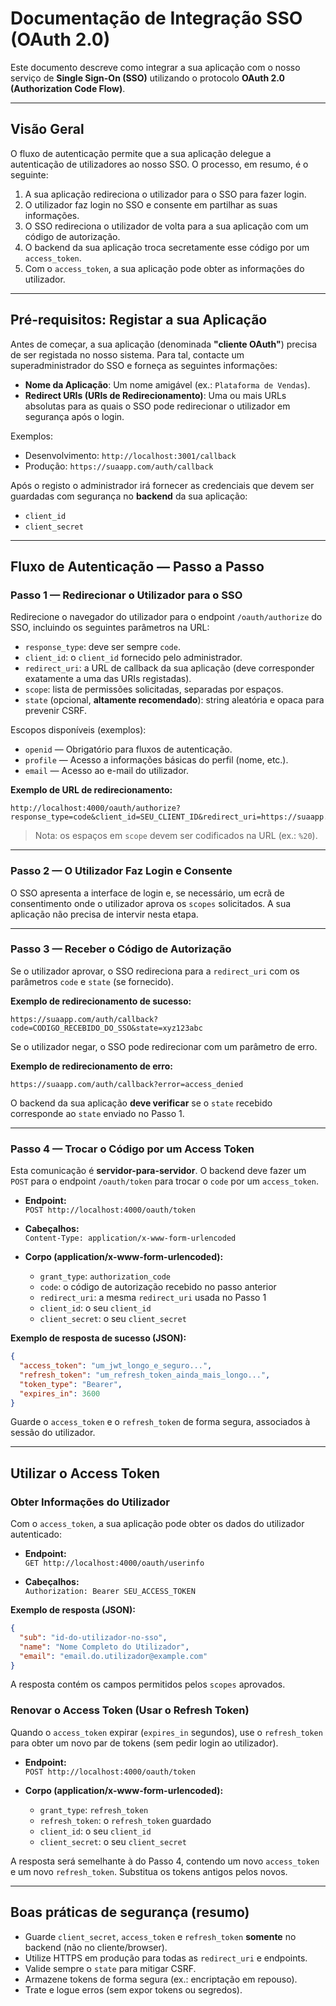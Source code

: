 
# Documentação de Integração SSO (OAuth 2.0)

Este documento descreve como integrar a sua aplicação com o nosso serviço de **Single Sign-On (SSO)** utilizando o protocolo **OAuth 2.0 (Authorization Code Flow)**.

---

## Visão Geral

O fluxo de autenticação permite que a sua aplicação delegue a autenticação de utilizadores ao nosso SSO. O processo, em resumo, é o seguinte:

1. A sua aplicação redireciona o utilizador para o SSO para fazer login.  
2. O utilizador faz login no SSO e consente em partilhar as suas informações.  
3. O SSO redireciona o utilizador de volta para a sua aplicação com um código de autorização.  
4. O backend da sua aplicação troca secretamente esse código por um `access_token`.  
5. Com o `access_token`, a sua aplicação pode obter as informações do utilizador.

---

## Pré-requisitos: Registar a sua Aplicação

Antes de começar, a sua aplicação (denominada **"cliente OAuth"**) precisa de ser registada no nosso sistema. Para tal, contacte um superadministrador do SSO e forneça as seguintes informações:

- **Nome da Aplicação**: Um nome amigável (ex.: `Plataforma de Vendas`).  
- **Redirect URIs (URIs de Redirecionamento)**: Uma ou mais URLs absolutas para as quais o SSO pode redirecionar o utilizador em segurança após o login.

Exemplos:
- Desenvolvimento: `http://localhost:3001/callback`  
- Produção: `https://suaapp.com/auth/callback`

Após o registo o administrador irá fornecer as credenciais que devem ser guardadas com segurança no **backend** da sua aplicação:

- `client_id`  
- `client_secret`

---

## Fluxo de Autenticação — Passo a Passo

### Passo 1 — Redirecionar o Utilizador para o SSO

Redirecione o navegador do utilizador para o endpoint `/oauth/authorize` do SSO, incluindo os seguintes parâmetros na URL:

- `response_type`: deve ser sempre `code`.  
- `client_id`: o `client_id` fornecido pelo administrador.  
- `redirect_uri`: a URL de callback da sua aplicação (deve corresponder exatamente a uma das URIs registadas).  
- `scope`: lista de permissões solicitadas, separadas por espaços.  
- `state` (opcional, **altamente recomendado**): string aleatória e opaca para prevenir CSRF.

Escopos disponíveis (exemplos):
- `openid` — Obrigatório para fluxos de autenticação.  
- `profile` — Acesso a informações básicas do perfil (nome, etc.).  
- `email` — Acesso ao e-mail do utilizador.

**Exemplo de URL de redirecionamento:**
```
http://localhost:4000/oauth/authorize?response_type=code&client_id=SEU_CLIENT_ID&redirect_uri=https://suaapp.com/auth/callback&scope=openid%20profile%20email&state=xyz123abc
```

> Nota: os espaços em `scope` devem ser codificados na URL (ex.: `%20`).

---

### Passo 2 — O Utilizador Faz Login e Consente

O SSO apresenta a interface de login e, se necessário, um ecrã de consentimento onde o utilizador aprova os `scopes` solicitados. A sua aplicação não precisa de intervir nesta etapa.

---

### Passo 3 — Receber o Código de Autorização

Se o utilizador aprovar, o SSO redireciona para a `redirect_uri` com os parâmetros `code` e `state` (se fornecido).

**Exemplo de redirecionamento de sucesso:**
```
https://suaapp.com/auth/callback?code=CODIGO_RECEBIDO_DO_SSO&state=xyz123abc
```

Se o utilizador negar, o SSO pode redirecionar com um parâmetro de erro.

**Exemplo de redirecionamento de erro:**
```
https://suaapp.com/auth/callback?error=access_denied
```

O backend da sua aplicação **deve verificar** se o `state` recebido corresponde ao `state` enviado no Passo 1.

---

### Passo 4 — Trocar o Código por um Access Token

Esta comunicação é **servidor-para-servidor**. O backend deve fazer um `POST` para o endpoint `/oauth/token` para trocar o `code` por um `access_token`.

- **Endpoint:**  
  `POST http://localhost:4000/oauth/token`

- **Cabeçalhos:**  
  `Content-Type: application/x-www-form-urlencoded`

- **Corpo (application/x-www-form-urlencoded):**
  - `grant_type`: `authorization_code`  
  - `code`: o código de autorização recebido no passo anterior  
  - `redirect_uri`: a mesma `redirect_uri` usada no Passo 1  
  - `client_id`: o seu `client_id`  
  - `client_secret`: o seu `client_secret`

**Exemplo de resposta de sucesso (JSON):**
```json
{
  "access_token": "um_jwt_longo_e_seguro...",
  "refresh_token": "um_refresh_token_ainda_mais_longo...",
  "token_type": "Bearer",
  "expires_in": 3600
}
```

Guarde o `access_token` e o `refresh_token` de forma segura, associados à sessão do utilizador.

---

## Utilizar o Access Token

### Obter Informações do Utilizador

Com o `access_token`, a sua aplicação pode obter os dados do utilizador autenticado:

- **Endpoint:**  
  `GET http://localhost:4000/oauth/userinfo`

- **Cabeçalhos:**  
  `Authorization: Bearer SEU_ACCESS_TOKEN`

**Exemplo de resposta (JSON):**
```json
{
  "sub": "id-do-utilizador-no-sso",
  "name": "Nome Completo do Utilizador",
  "email": "email.do.utilizador@example.com"
}
```

A resposta contém os campos permitidos pelos `scopes` aprovados.

### Renovar o Access Token (Usar o Refresh Token)

Quando o `access_token` expirar (`expires_in` segundos), use o `refresh_token` para obter um novo par de tokens (sem pedir login ao utilizador).

- **Endpoint:**  
  `POST http://localhost:4000/oauth/token`

- **Corpo (application/x-www-form-urlencoded):**
  - `grant_type`: `refresh_token`  
  - `refresh_token`: o `refresh_token` guardado  
  - `client_id`: o seu `client_id`  
  - `client_secret`: o seu `client_secret`

A resposta será semelhante à do Passo 4, contendo um novo `access_token` e um novo `refresh_token`. Substitua os tokens antigos pelos novos.

---

## Boas práticas de segurança (resumo)

- Guarde `client_secret`, `access_token` e `refresh_token` **somente** no backend (não no cliente/browser).  
- Utilize HTTPS em produção para todas as `redirect_uri` e endpoints.  
- Valide sempre o `state` para mitigar CSRF.  
- Armazene tokens de forma segura (ex.: encriptação em repouso).  
- Trate e logue erros (sem expor tokens ou segredos).
